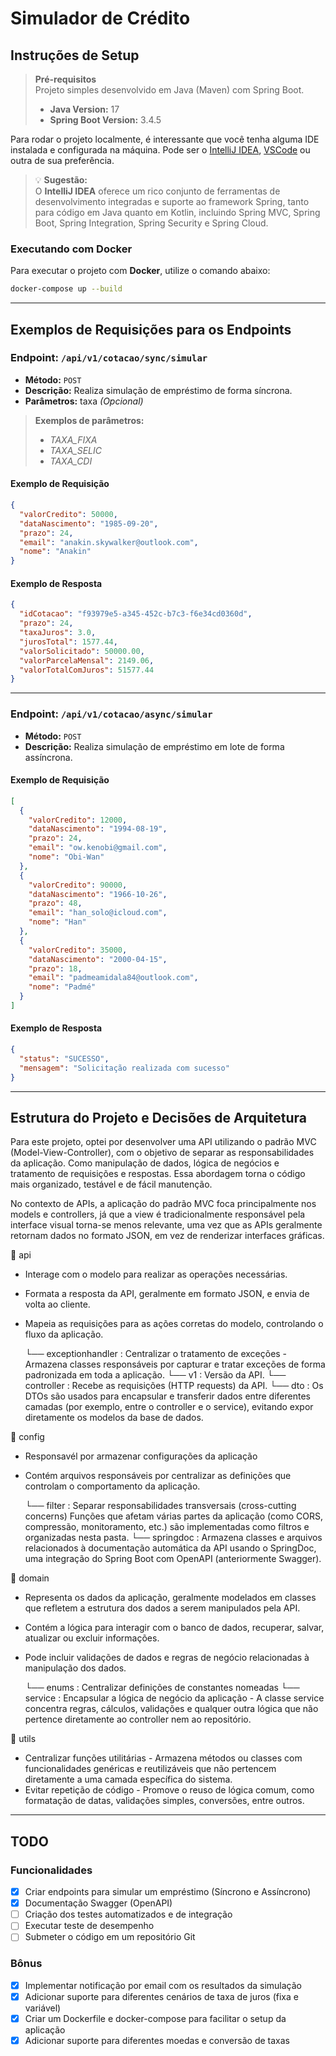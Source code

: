 # Simulador de Crédito

## Instruções de Setup

> **Pré-requisitos**  
> Projeto simples desenvolvido em Java (Maven) com Spring Boot.
> - **Java Version:** 17
> - **Spring Boot Version:** 3.4.5

Para rodar o projeto localmente, é interessante que você tenha alguma IDE instalada e configurada na máquina. Pode ser o [IntelliJ IDEA](https://www.jetbrains.com/pt-br/idea/), [VSCode](https://code.visualstudio.com/download) ou outra de sua preferência.

> 💡 **Sugestão:**  
> O **IntelliJ IDEA** oferece um rico conjunto de ferramentas de desenvolvimento integradas e suporte ao framework Spring, tanto para código em Java quanto em Kotlin, incluindo Spring MVC, Spring Boot, Spring Integration, Spring Security e Spring Cloud.

### Executando com Docker

Para executar o projeto com **Docker**, utilize o comando abaixo:

```bash
docker-compose up --build
```

---

## Exemplos de Requisições para os Endpoints

### Endpoint: `/api/v1/cotacao/sync/simular`

- **Método:** `POST`
- **Descrição:** Realiza simulação de empréstimo de forma síncrona.
- **Parâmetros:** taxa _(Opcional)_ 

> **Exemplos de parâmetros:**
> * _TAXA_FIXA_ 
> * _TAXA_SELIC_
> * _TAXA_CDI_

#### Exemplo de Requisição

```json
{
  "valorCredito": 50000,
  "dataNascimento": "1985-09-20",
  "prazo": 24,
  "email": "anakin.skywalker@outlook.com",
  "nome": "Anakin"
}
```

#### Exemplo de Resposta

```json
{
  "idCotacao": "f93979e5-a345-452c-b7c3-f6e34cd0360d",
  "prazo": 24,
  "taxaJuros": 3.0,
  "jurosTotal": 1577.44,
  "valorSolicitado": 50000.00,
  "valorParcelaMensal": 2149.06,
  "valorTotalComJuros": 51577.44
}
```

---

### Endpoint: `/api/v1/cotacao/async/simular`

- **Método:** `POST`
- **Descrição:** Realiza simulação de empréstimo em lote de forma assíncrona.

#### Exemplo de Requisição

```json
[
  {
    "valorCredito": 12000,
    "dataNascimento": "1994-08-19",
    "prazo": 24,
    "email": "ow.kenobi@gmail.com",
    "nome": "Obi-Wan"
  },
  {
    "valorCredito": 90000,
    "dataNascimento": "1966-10-26",
    "prazo": 48,
    "email": "han_solo@icloud.com",
    "nome": "Han"
  },
  {
    "valorCredito": 35000,
    "dataNascimento": "2000-04-15",
    "prazo": 18,
    "email": "padmeamidala84@outlook.com",
    "nome": "Padmé"
  }
]
```

#### Exemplo de Resposta

```json
{
  "status": "SUCESSO",
  "mensagem": "Solicitação realizada com sucesso"
}
```

---

## Estrutura do Projeto e Decisões de Arquitetura

Para este projeto, optei por desenvolver uma API utilizando o padrão MVC (Model-View-Controller), com o objetivo de separar as responsabilidades da aplicação. Como manipulação de dados, lógica de negócios e tratamento de requisições e respostas. Essa abordagem torna o código mais organizado, testável e de fácil manutenção.

No contexto de APIs, a aplicação do padrão MVC foca principalmente nos models e controllers, já que a view é tradicionalmente responsável pela interface visual torna-se menos relevante, uma vez que as APIs geralmente retornam dados no formato JSON, em vez de renderizar interfaces gráficas.

📁 api 
* Interage com o modelo para realizar as operações necessárias.
* Formata a resposta da API, geralmente em formato JSON, e envia de volta ao cliente.
* Mapeia as requisições para as ações corretas do modelo, controlando o fluxo da aplicação.


    └── exceptionhandler : Centralizar o tratamento de exceções  - Armazena classes responsáveis por capturar e tratar exceções de forma padronizada em toda a aplicação.
    └── v1 : Versão da API.
       └── controller : Recebe as requisições (HTTP requests) da API.
       └── dto : Os DTOs são usados para encapsular e transferir dados entre diferentes camadas (por exemplo, entre o controller e o service), evitando expor diretamente os modelos da base de dados.

📁 config 

* Responsavél por armazenar configurações da aplicação
* Contém arquivos responsáveis por centralizar as definições que controlam o comportamento da aplicação.


    └── filter : Separar responsabilidades transversais (cross-cutting concerns) Funções que afetam várias partes da aplicação (como CORS, compressão, monitoramento, etc.) são implementadas como filtros e organizadas nesta pasta.
    └── springdoc : Armazena classes e arquivos relacionados à documentação automática da API usando o SpringDoc, uma integração do Spring Boot com OpenAPI (anteriormente Swagger).

📁 domain

* Representa os dados da aplicação, geralmente modelados em classes que refletem a estrutura dos dados a serem manipulados pela API.
* Contém a lógica para interagir com o banco de dados, recuperar, salvar, atualizar ou excluir informações.
* Pode incluir validações de dados e regras de negócio relacionadas à manipulação dos dados.


    └── enums : Centralizar definições de constantes nomeadas
    └── service : Encapsular a lógica de negócio da aplicação - A classe service concentra regras, cálculos, validações e qualquer outra lógica que não pertence diretamente ao controller nem ao repositório.

📁 utils

* Centralizar funções utilitárias - Armazena métodos ou classes com funcionalidades genéricas e reutilizáveis que não pertencem diretamente a uma camada específica do sistema.
* Evitar repetição de código - Promove o reuso de lógica comum, como formatação de datas, validações simples, conversões, entre outros.

---

## TODO

### Funcionalidades

- [x] Criar endpoints para simular um empréstimo (Síncrono e Assíncrono)
- [x] Documentação Swagger (OpenAPI)
- [ ] Criação dos testes automatizados e de integração
- [ ] Executar teste de desempenho
- [ ] Submeter o código em um repositório Git

### Bônus

- [x] Implementar notificação por email com os resultados da simulação
- [X] Adicionar suporte para diferentes cenários de taxa de juros (fixa e variável)
- [x] Criar um Dockerfile e docker-compose para facilitar o setup da aplicação
- [x] Adicionar suporte para diferentes moedas e conversão de taxas